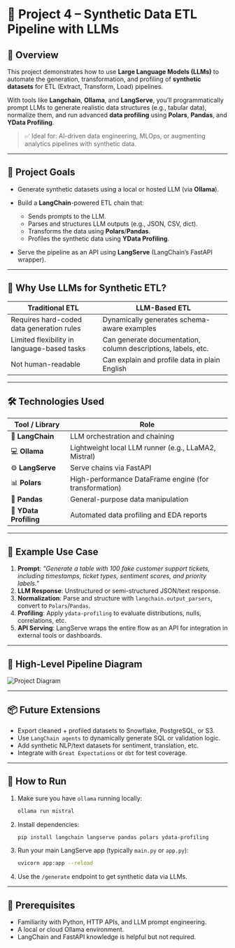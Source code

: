 # 🧪 Project 4 – Synthetic Data ETL Pipeline with LLMs

## 📌 Overview

This project demonstrates how to use **Large Language Models (LLMs)** to automate the generation, transformation, and profiling of **synthetic datasets** for ETL (Extract, Transform, Load) pipelines.

With tools like **Langchain**, **Ollama**, and **LangServe**, you’ll programmatically prompt LLMs to generate realistic data structures (e.g., tabular data), normalize them, and run advanced **data profiling** using **Polars**, **Pandas**, and **YData Profiling**.

> ✅ Ideal for: AI-driven data engineering, MLOps, or augmenting analytics pipelines with synthetic data.

---

## 🎯 Project Goals

* Generate synthetic datasets using a local or hosted LLM (via **Ollama**).
* Build a **LangChain**-powered ETL chain that:

  * Sends prompts to the LLM.
  * Parses and structures LLM outputs (e.g., JSON, CSV, dict).
  * Transforms the data using **Polars**/**Pandas**.
  * Profiles the synthetic data using **YData Profiling**.
* Serve the pipeline as an API using **LangServe** (LangChain’s FastAPI wrapper).

---

## 🧠 Why Use LLMs for Synthetic ETL?

| Traditional ETL                             | LLM-Based ETL                                                 |
| ------------------------------------------- | ------------------------------------------------------------- |
| Requires hard-coded data generation rules   | Dynamically generates schema-aware examples                   |
| Limited flexibility in language-based tasks | Can generate documentation, column descriptions, labels, etc. |
| Not human-readable                          | Can explain and profile data in plain English                 |

---

## 🛠️ Technologies Used

| Tool / Library         | Role                                                   |
| ---------------------- | ------------------------------------------------------ |
| 🧠 **LangChain**       | LLM orchestration and chaining                         |
| 💻 **Ollama**          | Lightweight local LLM runner (e.g., LLaMA2, Mistral)   |
| ⚙️ **LangServe**       | Serve chains via FastAPI                               |
| 📊 **Polars**          | High-performance DataFrame engine (for transformation) |
| 🐼 **Pandas**          | General-purpose data manipulation                      |
| 🧬 **YData Profiling** | Automated data profiling and EDA reports               |

---

## 🧬 Example Use Case

1. **Prompt**: *"Generate a table with 100 fake customer support tickets, including timestamps, ticket types, sentiment scores, and priority labels."*
2. **LLM Response**: Unstructured or semi-structured JSON/text response.
3. **Normalization**: Parse and structure with `langchain.output_parsers`, convert to `Polars`/`Pandas`.
4. **Profiling**: Apply `ydata-profiling` to evaluate distributions, nulls, correlations, etc.
5. **API Serving**: LangServe wraps the entire flow as an API for integration in external tools or dashboards.

---

## 🔁 High-Level Pipeline Diagram

![Project Diagram](https://data-engineer-academy.s3.us-east-1.amazonaws.com/ai-course/assets/section-two/diagrams/langchain_ollama_project_diagram.png)

---

## 📦 Future Extensions

* Export cleaned + profiled datasets to Snowflake, PostgreSQL, or S3.
* Use `LangChain agents` to dynamically generate SQL or validation logic.
* Add synthetic NLP/text datasets for sentiment, translation, etc.
* Integrate with `Great Expectations` or `dbt` for test coverage.

---

## 🚀 How to Run

1. Make sure you have `ollama` running locally:

   ```bash
   ollama run mistral
   ```

2. Install dependencies:

   ```bash
   pip install langchain langserve pandas polars ydata-profiling
   ```

3. Run your main LangServe app (typically `main.py` or `app.py`):

   ```bash
   uvicorn app:app --reload
   ```

4. Use the `/generate` endpoint to get synthetic data via LLMs.

---

## 🧠 Prerequisites

* Familiarity with Python, HTTP APIs, and LLM prompt engineering.
* A local or cloud Ollama environment.
* LangChain and FastAPI knowledge is helpful but not required.

